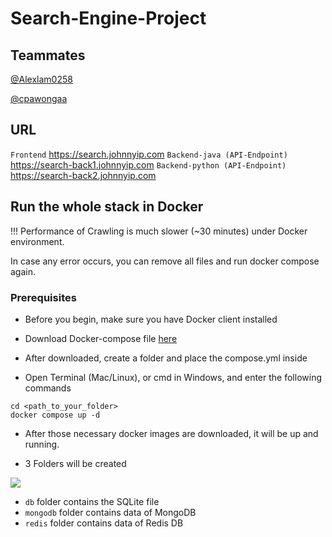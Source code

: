 # Search-Engine-Project

## Teammates

[@Alexlam0258](https://github.com/Alexlam0258)

[@cpawongaa](https://github.com/cpawongaa)

## URL

``Frontend``
https://search.johnnyip.com
``Backend-java (API-Endpoint)``
https://search-back1.johnnyip.com
``Backend-python (API-Endpoint)``
https://search-back2.johnnyip.com


## Run the whole stack in Docker

!!! Performance of Crawling is much slower (~30 minutes) under Docker environment. 

In case any error occurs, you can remove all files and run docker compose again.

### Prerequisites

- Before you begin, make sure you have Docker client installed

- Download Docker-compose file [here](https://drive.johnnyip.com/d/s/tG79JmBXF1KOeqJ0z19LYFkIN3rYxpf2/WQruMrHYAUkRIpZCbTFTbveZXPGsPTIz-b7HAfiijYQo)

- After downloaded, create a folder and place the compose.yml inside


- Open Terminal (Mac/Linux), or cmd in Windows, and enter the following commands

```
cd <path_to_your_folder>
docker compose up -d
```

- After those necessary docker images are downloaded, it will be up and running.

- 3 Folders will be created

![](http://johnnyip.com/wp-content/uploads/2023/04/project-docker.png)
- ``db`` folder contains the SQLite file
- ``mongodb`` folder contains data of MongoDB
- ``redis`` folder contains data of Redis DB
